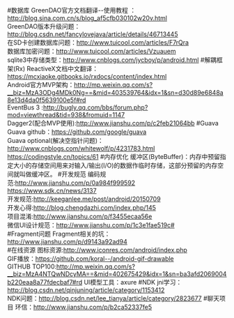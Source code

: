 #数据库
   GreenDAO官方文档翻译--使用教程 ：http://blog.sina.com.cn/s/blog_af5cfb030102w20v.html <br>
   GreenDAO版本升级问题：http://blog.csdn.net/fancylovejava/article/details/46713445  <br>
   在SD卡创建数据库问题：http://www.tuicool.com/articles/F7rQra <br>
   数据库加密问题：http://www.tuicool.com/articles/Vzuauem <br>
   sqlite3中存储类型：http://www.cnblogs.com/jycboy/p/android.html
#解耦框架(Rx)
   ReactiveX文档中文翻译：https://mcxiaoke.gitbooks.io/rxdocs/content/index.html <br>
   Android官方MVP架构：http://mp.weixin.qq.com/s?__biz=MzA3ODg4MDk0Ng==&mid=403539764&idx=1&sn=d30d89e6848a8e13d4da0f5639100e5f#rd<br>
   EventBus 3 :http://bugly.qq.com/bbs/forum.php?mod=viewthread&tid=938&fromuid=1147<br>
   Dagger2(配合MVP使用):http://www.jianshu.com/p/c2feb21064bb
#Guava
   Guava github：https://github.com/google/guava <br>
   Guava optional(解决空指针问题)：http://www.cnblogs.com/whitewolf/p/4231783.html  <br>
                                 https://codingstyle.cn/topics/61
#内存优化
   缓冲区(ByteBuffer)：内存中预留指定大小的存储空间用来对输入/输出(I/O)的数据作临时存储，这部分预留的内存空间就叫做缓冲区。
#开发规范
   编码规范:http://www.jianshu.com/p/0a984f999592<br>
             https://www.sdk.cn/news/3137<br>
   开发规范:http://keeganlee.me/post/android/20150709<br>
   开发心得:http://blog.chengdazhi.com/index.php/145<br>
   项目混淆:http://www.jianshu.com/p/f3455ecaa56e<br>
   微信UI设计规范：http://www.jianshu.com/p/1c3e1fae519c#<br>
#Fragment问题
   Fragment相关的坑：http://www.jianshu.com/p/d9143a92ad94<br>
#在线资源
   图标资源:http://www.iconres.com/android/index.php<br>
   GIF播放：https://github.com/koral--/android-gif-drawable<br>
   GITHUB TOP100:http://mp.weixin.qq.com/s?__biz=MzA4NTQwNDcyMA==&mid=402675429&idx=1&sn=ba3afd2069004b220eaa8a77fdecbaf7#rd
   UI模型工具：axure
#NDK
   jni学习：http://blog.csdn.net/qinjuning/article/category/1153412<br>
   NDK问题：http://blog.csdn.net/lee_tianya/article/category/2823677
#聊天项目
   环信：http://www.jianshu.com/p/b2ca52337fe5
   
   
   
   
   
